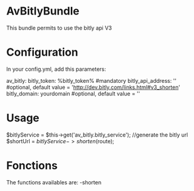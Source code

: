 AvBitlyBundle
=============

This bundle permits to use the bitly api V3


Configuration
=============
In your config.yml, add this parameters:

av_bitly:
    bitly_token:  %bitly_token%  #mandatory
    bitly_api_address: '' #optional, default value = 'http://dev.bitly.com/links.html#v3_shorten'
    bitly_domain: yourdomain #optional, default value = ''

Usage
=======

$bitlyService = $this->get('av_bitly.bitly_service');
//generate the bitly url
$shortUrl = $bitlyService->shorten($route);

Fonctions
=======
The functions availables are:
-shorten
